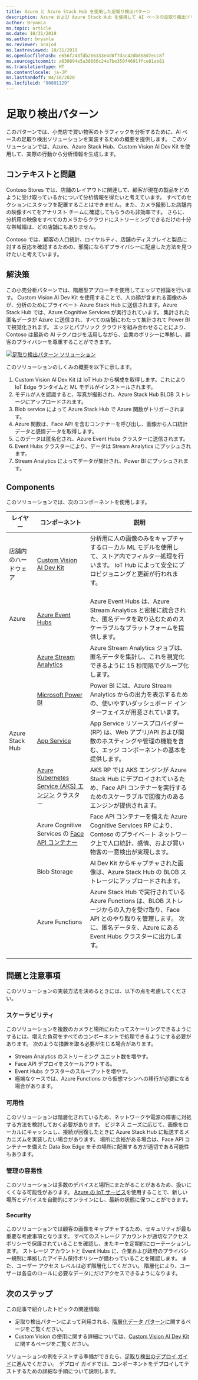 ```yaml
---
title: Azure と Azure Stack Hub を使用した足取り検出パターン
description: Azure および Azure Stack Hub を使用して AI ベースの足取り検出ソリューションを実装し、小売店内のトラフィックを分析する方法について説明します。
author: BryanLa
ms.topic: article
ms.date: 10/31/2019
ms.author: bryanla
ms.reviewer: anajod
ms.lastreviewed: 10/31/2019
ms.openlocfilehash: e656f243fdb266333e4d0f7dac42db858d7ecc8f
ms.sourcegitcommit: a630894e5a38666c24e7be350f4691ffce81ab81
ms.translationtype: HT
ms.contentlocale: ja-JP
ms.lasthandoff: 04/16/2020
ms.locfileid: "80891129"
---
```

# <a name="footfall-detection-pattern"></a>足取り検出パターン

このパターンでは、小売店で買い物客のトラフィックを分析するために、AI ベースの足取り検出ソリューションを実装するための概要を提供します。 このソリューションでは、Azure、Azure Stack Hub、Custom Vision AI Dev Kit を使用して、実際の行動から分析情報を生成します。

## <a name="context-and-problem"></a>コンテキストと問題

Contoso Stores では、店舗のレイアウトに関連して、顧客が現在の製品をどのように受け取っているかについて分析情報を得たいと考えています。 すべてのセクションにスタッフを配置することはできません。また、カメラ撮影した店舗内の映像すべてをアナリスト チームに確認してもらうのも非効率です。 さらに、分析用の映像をすべてのカメラからクラウドにストリーミングできるだけの十分な帯域幅は、どの店舗にもありません。

Contoso では、顧客の人口統計、ロイヤルティ、店舗のディスプレイと製品に対する反応を確認するための、邪魔にならずプライバシーに配慮した方法を見つけたいと考えています。

## <a name="solution"></a>解決策

この小売分析パターンでは、階層型アプローチを使用してエッジで推論を行います。 Custom Vision AI Dev Kit を使用することで、人の顔が含まれる画像のみが、分析のためにプライベート Azure Stack Hub に送信されます。Azure Stack Hub では、Azure Cognitive Services が実行されています。 集計された匿名データが Azure に送信され、すべての店舗にわたって集計されて Power BI で視覚化されます。 エッジとパブリック クラウドを組み合わせることにより、Contoso は最新の AI テクノロジを活用しながら、企業のポリシーに準拠し、顧客のプライバシーを尊重することができます。

[![足取り検出パターン ソリューション](media/pattern-retail-footfall-detection/solution-architecture.png)](media/pattern-retail-footfall-detection/solution-architecture.png)

このソリューションのしくみの概要を以下に示します。

1. Custom Vision AI Dev Kit は IoT Hub から構成を取得します。これにより IoT Edge ランタイムと ML モデルがインストールされます。
2. モデルが人を認識すると、写真が撮影され、Azure Stack Hub BLOB ストレージにアップロードされます。
3. Blob service によって Azure Stack Hub で Azure 関数がトリガーされます。
4. Azure 関数は、Face API を含むコンテナーを呼び出し、画像から人口統計データと感情データを取得します。
5. このデータは匿名化され、Azure Event Hubs クラスターに送信されます。
6. Event Hubs クラスターにより、データは Stream Analytics にプッシュされます。
7. Stream Analytics によってデータが集計され、Power BI にプッシュされます。

## <a name="components"></a>Components

このソリューションでは、次のコンポーネントを使用します。

| レイヤー | コンポーネント | 説明 |
|----------|-----------|-------------|
| 店舗内のハードウェア | [Custom Vision AI Dev Kit](https://azure.github.io/Vision-AI-DevKit-Pages/) | 分析用に人の画像のみをキャプチャするローカル ML モデルを使用して、ストア内でフィルター処理を行います。 IoT Hub によって安全にプロビジョニングと更新が行われます。<br><br>|
| Azure | [Azure Event Hubs](/azure/event-hubs/) | Azure Event Hubs は、Azure Stream Analytics と密接に統合された、匿名データを取り込むためのスケーラブルなプラットフォームを提供します。 |
|  | [Azure Stream Analytics](/azure/stream-analytics/) | Azure Stream Analytics ジョブは、匿名データを集計し、これを視覚化できるように 15 秒間隔でグループ化します。 |
|  | [Microsoft Power BI](https://powerbi.microsoft.com/) | Power BI には、Azure Stream Analytics からの出力を表示するための、使いやすいダッシュボード インターフェイスが用意されています。 |
| Azure Stack Hub | [App Service](../operator/azure-stack-app-service-overview.md) | App Service リソースプロバイダー (RP) は、Web アプリ/API および関数のホスティングや管理の機能を含む、エッジ コンポーネントの基本を提供します。 |
| | [Azure Kubernetes Service (AKS) エンジン](https://github.com/Azure/aks-engine) クラスター | AKS RP では AKS エンジンが Azure Stack Hub にデプロイされているため、Face API コンテナーを実行するためのスケーラブルで回復力のあるエンジンが提供されます。 |
| | Azure Cognitive Services の [Face API コンテナー](/azure/cognitive-services/face/face-how-to-install-containers)| Face API コンテナーを備えた Azure Cognitive Services RP により、Contoso のプライベート ネットワーク上で人口統計、感情、および買い物客の一意検出が実現します。 |
| | Blob Storage | AI Dev Kit からキャプチャされた画像は、Azure Stack Hub の BLOB ストレージにアップロードされます。 |
| | Azure Functions | Azure Stack Hub で実行されている Azure Functions は、BLOB ストレージからの入力を受け取り、Face API とのやり取りを管理します。 次に、匿名データを、Azure にある Event Hubs クラスターに出力します。<br><br>|

## <a name="issues-and-considerations"></a>問題と注意事項

このソリューションの実装方法を決めるときには、以下の点を考慮してください。

### <a name="scalability"></a>スケーラビリティ

このソリューションを複数のカメラと場所にわたってスケーリングできるようにするには、増えた負荷をすべてのコンポーネントで処理できるようにする必要があります。 次のような措置を取る必要が生じる場合があります。

- Stream Analytics のストリーミング ユニット数を増やす。
- Face API デプロイをスケールアウトする。
- Event Hubs クラスターのスループットを増やす。
- 極端なケースでは、Azure Functions から仮想マシンへの移行が必要になる場合があります。

### <a name="availability"></a>可用性

このソリューションは階層化されているため、ネットワークや電源の障害に対処する方法を検討しておく必要があります。 ビジネス ニーズに応じて、画像をローカルにキャッシュし、接続が回復したときに Azure Stack Hub に転送するメカニズムを実装したい場合があります。 場所に余裕がある場合は、Face API コンテナーを備えた Data Box Edge をその場所に配置する方が適切である可能性もあります。

### <a name="manageability"></a>管理の容易性

このソリューションは多数のデバイスと場所にまたがることがあるため、扱いにくくなる可能性があります。 [Azure の IoT サービス](/azure/iot-fundamentals/)を使用することで、新しい場所とデバイスを自動的にオンラインにし、最新の状態に保つことができます。

### <a name="security"></a>Security

このソリューションでは顧客の画像をキャプチャするため、セキュリティが最も重要な考慮事項となります。 すべてのストレージ アカウントが適切なアクセス ポリシーで保護されていることを確認し、またキーを定期的にローテーションします。 ストレージ アカウントと Event Hubs に、企業および政府のプライバシー規制に準拠したアイテム保持ポリシーが備わっていることを確認します。 また、ユーザー アクセス レベルは必ず階層化してください。 階層化により、ユーザーは各自のロールに必要なデータにだけアクセスできるようになります。

## <a name="next-steps"></a>次のステップ

この記事で紹介したトピックの関連情報:

- 足取り検出パターンによって利用される、[階層化データ パターン](https://aka.ms/tiereddatadeploy)に関するページをご覧ください。
- Custom Vision の使用に関する詳細については、[Custom Vision AI Dev Kit](https://azure.github.io/Vision-AI-DevKit-Pages/) に関するページをご覧ください。 

ソリューションの例をテストする準備ができたら、[足取り検出のデプロイ ガイド](solution-deployment-guide-retail-footfall-detection.md)に進んでください。 デプロイ ガイドでは、コンポーネントをデプロイしてテストするための詳細な手順について説明します。
